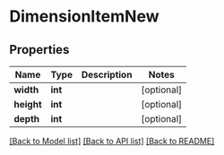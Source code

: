 # DimensionItemNew

## Properties
Name | Type | Description | Notes
------------ | ------------- | ------------- | -------------
**width** | **int** |  | [optional] 
**height** | **int** |  | [optional] 
**depth** | **int** |  | [optional] 

[[Back to Model list]](../README.md#documentation-for-models) [[Back to API list]](../README.md#documentation-for-api-endpoints) [[Back to README]](../README.md)


